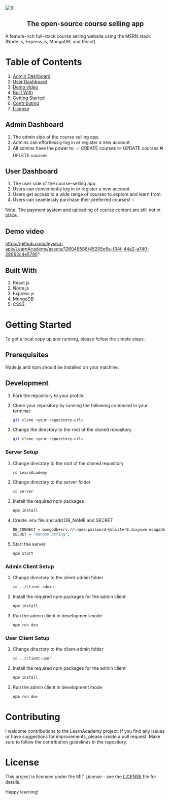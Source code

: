  
![3](https://github.com/Jeysiva-apjs/LearnAcademy/assets/126048586/52b657bb-c0da-4986-9eca-f787f26aa8df)

<div align="center">
  <h2>The open-source course selling app</h2>
</div>

A feature-rich full-stack course selling website using the MERN stack (Node.js, Express.js, MongoDB, and React).

# Table of Contents

1. [Admin Dashboard](#admin-dashboard)
2. [User Dashboard](#user-dashboard)
3. [Demo video](#demo-video)
4. [Built With](#built-with)
5. [Getting Started](#getting-started)
6. [Contributing](#contributing)
7. [License](#license)

## Admin Dashboard
1. The admin side of the course selling app.
2. Admins can effortlessly log in or register a new account.
3. All admins have the power to:
    ✅ CREATE courses
    ✏️ UPDATE courses
    ❌ DELETE courses

## User Dashboard
1. The user side of the course-selling app
2. Users can conveniently log in or register a new account.
3. Users get access to a wide range of courses to explore and learn from.
4. Users can seamlessly purchase their preferred courses! 💡

Note: The payment system and uploading of course content are still not in place.

## Demo video

https://github.com/Jeysiva-apjs/LearnAcademy/assets/126048586/45205e6a-f34f-44a2-a740-28962c4e5790"

## Built With 
1. React.js
2. Node.js
3. Express.js
4. MongoDB
5. CSS3

# Getting Started

To get a local copy up and running, please follow the simple steps. 

## Prerequisites

Node.js and npm should be installed on your machine.

## Development

1. Fork the repository to your profile.
2. Clone your repository by running the following command in your terminal:
   ```sh
   git clone <your-repository-url>
   ```
3. Change the directory to the root of the cloned repository

   ```sh
   git clone <your-repository-url>
   ```

### Server Setup 
1. Change directory to the root of the cloned repository
   ```sh
   cd LearnAcademy
   ```
2. Change directory to the server folder
   ```sh
   cd server
   ```
3. Install the required npm packages
   ```sh
   npm install
   ```
3. Create .env file and add DB_NAME and SECRET
   ```sh
   DB_CONNECT = mongodb+srv://<name:password>@cluster0.1uxyuwe.mongodb.net/courses
   SECRET = "Random String";
   ```
4. Start the server
   ```sh
   npm start
   ```

### Admin Client Setup 

1. Change directory to the client-admin folder
   ```sh
   cd ../client-admin
   ```
2. Install the required npm packages for the admin client
   ```sh
   npm install
   ```
3. Run the admin client in development mode
   ```sh
   npm run dev
   ```
### User Client Setup 

1. Change directory to the client-admin folder
   ```sh
   cd ../client-user
   ```
2. Install the required npm packages for the admin client
   ```sh
   npm install
   ```
3. Run the admin client in development mode
   ```sh
   npm run dev
   ```

# Contributing

I welcome contributions to the LearnAcademy project. If you find any issues or have suggestions for improvements, please create a pull request. Make sure to follow the contribution guidelines in the repository.

# License

This project is licensed under the MIT License - see the [LICENSE](./LICENSE) file for details.

Happy learning!

   




   




